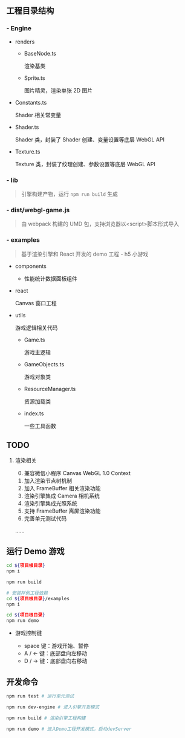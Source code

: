 ## 工程目录结构

### - Engine

- renders

  - BaseNode.ts

    渲染基类

  - Sprite.ts

    图片精灵，渲染单张 2D 图片

- Constants.ts

  Shader 相关常变量

- Shader.ts

  Shader 类，封装了 Shader 创建、变量设置等底层 WebGL API

- Texture.ts

  Texture 类，封装了纹理创建、参数设置等底层 WebGL API

### - lib

> 引擎构建产物，运行 `npm run build` 生成

### - dist/webgl-game.js

> 由 webpack 构建的 UMD 包，支持浏览器以\<script\>脚本形式导入

### - examples

> 基于渲染引擎和 React 开发的 demo 工程 - h5 小游戏

- components

  - 性能统计数据面板组件

- react

  Canvas 窗口工程

- utils

  游戏逻辑相关代码

  - Game.ts

    游戏主逻辑

  - GameObjects.ts

    游戏对象类

  - ResourceManager.ts

    资源加载类

  - index.ts

    一些工具函数

## TODO

1. 渲染相关

   0. 兼容微信小程序 Canvas WebGL 1.0 Context
   1. 加入渲染节点树机制
   2. 加入 FrameBuffer 相关渲染功能
   3. 渲染引擎集成 Camera 相机系统
   4. 渲染引擎集成光照系统
   5. 支持 FrameBuffer 离屏渲染功能
   6. 完善单元测试代码

   ......

## 运行 Demo 游戏

```bash
cd ${项目根目录}
npm i

npm run build

# 安装样例工程依赖
cd ${项目根目录}/examples
npm i

cd ${项目根目录}
npm run demo
```

- 游戏控制键

  - space 键：游戏开始、暂停
  - A / ← 键：底部盘向左移动
  - D / → 键：底部盘向右移动

## 开发命令

```bash
npm run test # 运行单元测试

npm run dev-engine # 进入引擎开发模式

npm run build # 渲染引擎工程构建

npm run demo # 进入Demo工程开发模式，启动devServer
```
